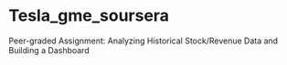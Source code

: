 # Tesla_gme_soursera

Peer-graded Assignment: Analyzing Historical Stock/Revenue Data and Building a Dashboard